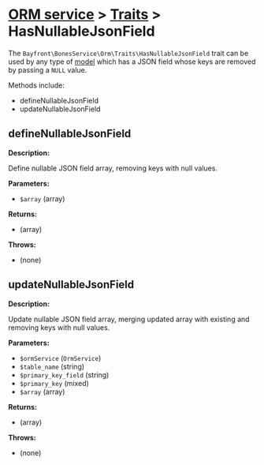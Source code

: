 # [ORM service](../README.md) > [Traits](README.md) > HasNullableJsonField

The `Bayfront\BonesService\Orm\Traits\HasNullableJsonField` trait can be used by any type of [model](../models/README.md)
which has a JSON field whose keys are removed by passing a `NULL` value.

Methods include:

- defineNullableJsonField
- updateNullableJsonField

## defineNullableJsonField

**Description:**

Define nullable JSON field array, removing keys with null values.

**Parameters:**

- `$array` (array)

**Returns:**

- (array)

**Throws:**

- (none)

## updateNullableJsonField

**Description:**

Update nullable JSON field array, merging updated array with existing and removing keys with null values.

**Parameters:**

- `$ormService` (`OrmService`)
- `$table_name` (string)
- `$primary_key_field` (string)
- `$primary_key` (mixed)
- `$array` (array)

**Returns:**

- (array)

**Throws:**

- (none)